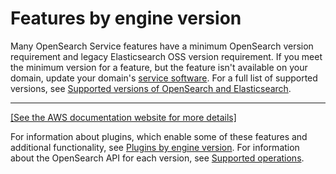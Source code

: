 # Features by engine version<a name="features-by-version"></a>

Many OpenSearch Service features have a minimum OpenSearch version requirement and legacy Elasticsearch OSS version requirement\. If you meet the minimum version for a feature, but the feature isn't available on your domain, update your domain's [service software](service-software.md)\. For a full list of supported versions, see [Supported versions of OpenSearch and Elasticsearch](what-is.md#choosing-version)\.


****  
[\[See the AWS documentation website for more details\]](http://docs.aws.amazon.com/opensearch-service/latest/developerguide/features-by-version.html)

For information about plugins, which enable some of these features and additional functionality, see [Plugins by engine version](supported-plugins.md)\. For information about the OpenSearch API for each version, see [Supported operations](supported-operations.md)\.